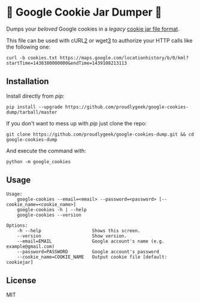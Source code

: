 🍪 Google Cookie Jar Dumper 🍪
==============================

Dumps your *beloved* Google cookies in a *legacy* [cookie jar file format][1].

This file can be used with cURL[2] or wget[3] to authorize your HTTP calls like the following one:

```
curl -b cookies.txt https://maps.google.com/locationhistory/b/0/kml?startTime=1438380000000&endTime=1439108213113
```

Installation
------------

Install directly from *pip*:

```
pip install --upgrade https://github.com/proudlygeek/google-cookies-dump/tarball/master
```

If you don't want to mess up with *pip* just clone the repo:

```
git clone https://github.com/proudlygeek/google-cookies-dump.git && cd google-cookies-dump
```

And execute the command with:

```
python -m google_cookies
```

Usage
-----

```
Usage:
    google-cookies --email=<email> --password=<password> [--cookie_name=<cookie_name>]
    google-cookies -h | --help
    google-cookies --version

Options:
    -h --help                   Shows this screen.
    --version                   Show version.
    --email=EMAIL               Google account's name (e.g. example@gmail.com)
    --password=PASSWORD         Google account's password
    --cookie_name=COOKIE_NAME   Output cookie file [default: cookiejar]
```

License
-------
MIT



[1]: http://curl.haxx.se/docs/http-cookies.html#Cookies_saved_to_disk
[2]: http://curl.haxx.se/
[3]: http://www.gnu.org/software/wget/